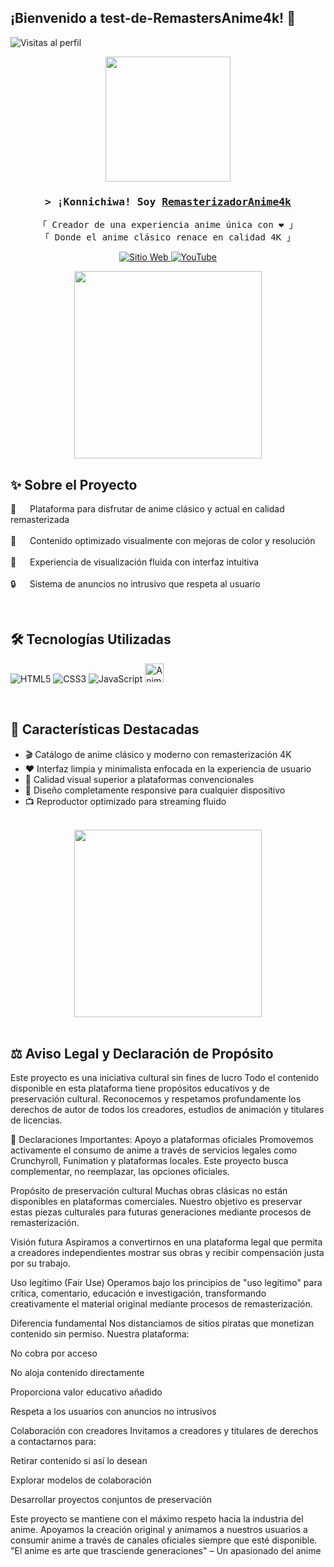 ## ¡Bienvenido a test-de-RemastersAnime4k! 🎌

<img src="https://komarev.com/ghpvc/?username=RemasterizadorAnime4k&label=Visitas&color=ff69b4&style=flat" alt="Visitas al perfil" />

<p align="center"> <img src="https://media4.giphy.com/media/v1.Y2lkPTc5MGI3NjExazF1Y3Y0cGxwNnk1M2NuNHJvZ3FhdTNweTY3Mmt3N2E4NGM4cmYwMSZlcD12MV9pbnRlcm5hbF9naWZfYnlfaWQmY3Q9Zw/zVPiOxEsVBDB6/giphy.gif" width="200"> </p>
<a href="https://komarev.com/ghpvc/?username=RemasterizadorAnime4k">
  
</a>

<h3 align="center">
  <samp>&gt; ¡Konnichiwa! Soy 
      <b><a href="https://github.com/RemasterizadorAnime4k">RemasterizadorAnime4k</a></b>
  </samp>
</h3>

<p align="center"> 
  <samp>
    「 Creador de una experiencia anime única con ❤️ 」
    <br>
    「 Donde el anime clásico renace en calidad 4K 」
  </samp>
</p>

<p align="center">
 <a href="https://remasterizadoranime4k.github.io/RemastersAnime4k/" target="blank">
  <img src="https://img.shields.io/badge/Web_Anime-ff69b4?style=for-the-badge&logo=react&logoColor=white" alt="Sitio Web" />
 </a>
 <a href="https://www.youtube.com/@Remastersanime4k" target="_blank">
  <img src="https://img.shields.io/badge/YouTube-FF0000?style=for-the-badge&logo=youtube&logoColor=white" alt="YouTube"/>
 </a>
</p>

<div align="center">
  <img src="https://media0.giphy.com/media/v1.Y2lkPTc5MGI3NjExeDVmY3gzbzNiYnA5bThkbjhjMGxlZXY2M2p3bTFjbXg3aG1yOHM1ZCZlcD12MV9pbnRlcm5hbF9naWZfYnlfaWQmY3Q9Zw/nmRTCS8X0b5F4HWJhI/giphy.gif" width="300">
</div>

## ✨ Sobre el Proyecto

<p align="left"> 
  🌸 &emsp; Plataforma para disfrutar de anime clásico y actual en calidad remasterizada<br/><br/>
  🎨 &emsp; Contenido optimizado visualmente con mejoras de color y resolución<br/><br/>
  🚀 &emsp; Experiencia de visualización fluida con interfaz intuitiva<br/><br/>
  🔒 &emsp; Sistema de anuncios no intrusivo que respeta al usuario
</p>

<br/>

## 🛠 Tecnologías Utilizadas

![HTML5](https://img.shields.io/badge/HTML5-E34F26?style=for-the-badge&logo=html5&logoColor=white)
![CSS3](https://img.shields.io/badge/CSS3-1572B6?style=for-the-badge&logo=css3&logoColor=white)
![JavaScript](https://img.shields.io/badge/JavaScript-F7DF1E?style=for-the-badge&logo=javascript&logoColor=black)
<img width="30" src="https://media1.tenor.com/m/jSBOen8Ps_YAAAAC/oguri-cap-oguri-cap-dancing.gif" alt="Anime remasterizado">

<br/>

## 🌟 Características Destacadas

- 🎬 Catálogo de anime clásico y moderno con remasterización 4K
- ❤️ Interfaz limpia y minimalista enfocada en la experiencia de usuario
- 🌈 Calidad visual superior a plataformas convencionales
- 📱 Diseño completamente responsive para cualquier dispositivo
- 📺 Reproductor optimizado para streaming fluido

<br/>

<div align="center">
  <img src="https://media0.giphy.com/media/v1.Y2lkPTc5MGI3NjExcHg1MGQ0MTBwbWxqNWwwZ2s0MDRjbW05MWRzNThnZzloOTVieWV4eSZlcD12MV9pbnRlcm5hbF9naWZfYnlfaWQmY3Q9Zw/4Ev0Ari2Nd9io/giphy.gif" width="300">
</div>

<br/>

## ⚖️ Aviso Legal y Declaración de Propósito

Este proyecto es una iniciativa cultural sin fines de lucro
Todo el contenido disponible en esta plataforma tiene propósitos educativos y de preservación cultural. Reconocemos y respetamos profundamente los derechos de autor de todos los creadores, estudios de animación y titulares de licencias.

📜 Declaraciones Importantes:
Apoyo a plataformas oficiales
Promovemos activamente el consumo de anime a través de servicios legales como Crunchyroll, Funimation y plataformas locales. Este proyecto busca complementar, no reemplazar, las opciones oficiales.

Propósito de preservación cultural
Muchas obras clásicas no están disponibles en plataformas comerciales. Nuestro objetivo es preservar estas piezas culturales para futuras generaciones mediante procesos de remasterización.

Visión futura
Aspiramos a convertirnos en una plataforma legal que permita a creadores independientes mostrar sus obras y recibir compensación justa por su trabajo.

Uso legítimo (Fair Use)
Operamos bajo los principios de "uso legítimo" para crítica, comentario, educación e investigación, transformando creativamente el material original mediante procesos de remasterización.

Diferencia fundamental
Nos distanciamos de sitios piratas que monetizan contenido sin permiso. Nuestra plataforma:

No cobra por acceso

No aloja contenido directamente

Proporciona valor educativo añadido

Respeta a los usuarios con anuncios no intrusivos

Colaboración con creadores
Invitamos a creadores y titulares de derechos a contactarnos para:

Retirar contenido si así lo desean

Explorar modelos de colaboración

Desarrollar proyectos conjuntos de preservación

Este proyecto se mantiene con el máximo respeto hacia la industria del anime. Apoyamos la creación original y animamos a nuestros usuarios a consumir anime a través de canales oficiales siempre que esté disponible.
"El anime es arte que trasciende generaciones"
– Un apasionado del anime
